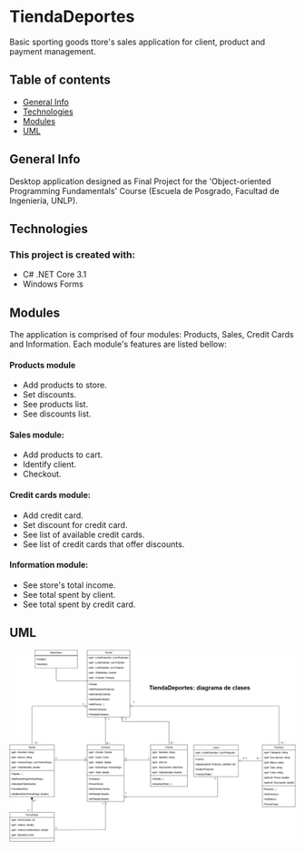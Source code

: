 # TiendaDeportes
Basic sporting goods ttore's sales application for client, product and payment management.

## Table of contents
* [General Info](#general-info)
* [Technologies](#technologies)
* [Modules](#modules)
* [UML](https://github.com/ivan-svetlich/bookshelf/blob/main/screenshots/README.md)

## General Info
Desktop application designed as Final Project for the 'Object-oriented Programming Fundamentals' Course (Escuela de Posgrado, Facultad de Ingeniería, UNLP).

## Technologies
### This project is created with:
* C# .NET Core 3.1
* Windows Forms

## Modules
The application is comprised of four modules: Products, Sales, Credit Cards and Information. Each module's features are listed bellow:

#### Products module
* Add products to store.
* Set discounts.
* See products list.
* See discounts list.

#### Sales module:
* Add products to cart.
* Identify client.
* Checkout.

#### Credit cards module:
* Add credit card.
* Set discount for credit card.
* See list of available credit cards.
* See list of credit cards that offer discounts.

#### Information module:
* See store's total income.
* See total spent by client.
* See total spent by credit card.

## UML
![UML](https://github.com/ivan-svetlich/TiendaDeportes/blob/master/UML.png)
